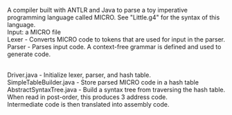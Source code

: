A compiler built with ANTLR and Java to parse a toy imperative programming language called MICRO. See "Little.g4" for the syntax of this language.<br/>
Input: a MICRO file<br/>
Lexer - Converts MICRO code to tokens that are used for input in the parser.<br/>
Parser - Parses input code. A context-free grammar is defined and used to generate code.<br/><br/>

Driver.java - Initialize lexer, parser, and hash table.<br/>
SimpleTableBuilder.java - Store parsed MICRO code in a hash table<br/>
AbstractSyntaxTree.java - Build a syntax tree from traversing the hash table. When read in post-order, this produces 3 address code.<br/>
Intermediate code is then translated into assembly code.
